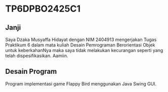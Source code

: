 # TP6DPBO2425C1
## Janji
Saya Dzaka Musyaffa Hidayat dengan NIM 2404913 mengerjakan Tugas Praktikum 6 dalam mata kuliah Desain Pemrograman Berorientasi Objek untuk keberkahanNya maka saya tidak melakukan kecurangan seperti yang telah dispesifikasikan. Aamiin.

## Desain Program
Program implementasi game Flappy Bird menggunakan Java Swing GUI.
